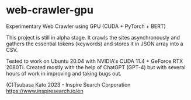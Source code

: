 # web-crawler-gpu
Experimentary Web Crawler using GPU (CUDA + PyTorch + BERT)

This project is still in alpha stage.
It crawls the sites asynchronously and gathers the essential tokens (keywords) and stores it in JSON array into a CSV.

Tested to work on Ubuntu 20.04 with NVIDIA's CUDA 11.4 + GeForce RTX 2080Ti.
Created mostly with the help of ChatGPT (GPT-4) but with several hours of work in improving and taking bugs out.

(C)Tsubasa Kato 2023 - Inspire Search Corporation
https://www.inspiresearch.io/en
